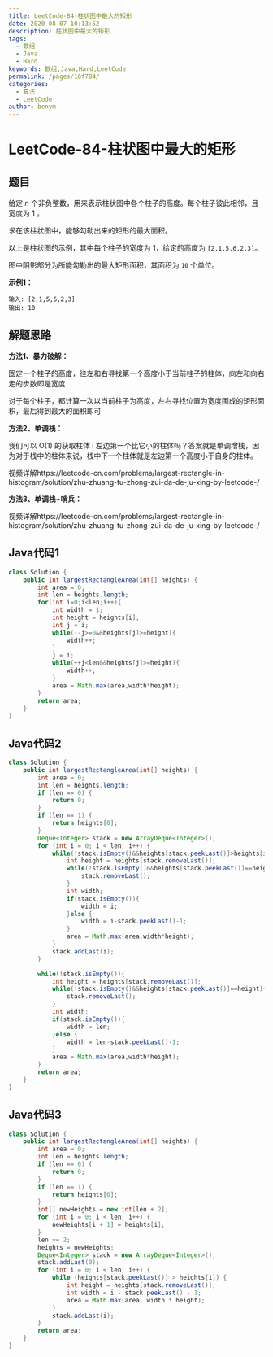 ```yaml
---
title: LeetCode-84-柱状图中最大的矩形
date: 2020-08-07 10:13:52
description: 柱状图中最大的矩形
tags: 
  - 数组
  - Java
  - Hard
keywords: 数组,Java,Hard,LeetCode
permalink: /pages/16f784/
categories: 
  - 算法
  - LeetCode
author: benym
---
```


# LeetCode-84-柱状图中最大的矩形

## 题目

给定 *n* 个非负整数，用来表示柱状图中各个柱子的高度。每个柱子彼此相邻，且宽度为 1 。

求在该柱状图中，能够勾勒出来的矩形的最大面积。

以上是柱状图的示例，其中每个柱子的宽度为 1，给定的高度为 `[2,1,5,6,2,3]`。

图中阴影部分为所能勾勒出的最大矩形面积，其面积为 `10` 个单位。



**示例1：**

```
输入: [2,1,5,6,2,3]
输出: 10
```

## 解题思路

**方法1、暴力破解：**

固定一个柱子的高度，往左和右寻找第一个高度小于当前柱子的柱体，向左和向右走的步数即是宽度

对于每个柱子，都计算一次以当前柱子为高度，左右寻找位置为宽度围成的矩形面积，最后得到最大的面积即可

**方法2、单调栈：**

我们可以 O(1) 的获取柱体 i 左边第一个比它小的柱体吗？答案就是单调增栈，因为对于栈中的柱体来说，栈中下一个柱体就是左边第一个高度小于自身的柱体。

视频详解https://leetcode-cn.com/problems/largest-rectangle-in-histogram/solution/zhu-zhuang-tu-zhong-zui-da-de-ju-xing-by-leetcode-/

**方法3、单调栈+哨兵：**

视频详解https://leetcode-cn.com/problems/largest-rectangle-in-histogram/solution/zhu-zhuang-tu-zhong-zui-da-de-ju-xing-by-leetcode-/

## Java代码1

```java
class Solution {
    public int largestRectangleArea(int[] heights) {
        int area = 0;
        int len = heights.length;
        for(int i=0;i<len;i++){
            int width = 1;
            int height = heights[i];
            int j = i;
            while(--j>=0&&heights[j]>=height){
                width++;
            }
            j = i;
            while(++j<len&&heights[j]>=height){
                width++;
            }
            area = Math.max(area,width*height);
        }
        return area;
    }
}
```

## Java代码2

```java
class Solution {
    public int largestRectangleArea(int[] heights) {
        int area = 0;
        int len = heights.length;
        if (len == 0) {
            return 0;
        }
        if (len == 1) {
            return heights[0];
        }
        Deque<Integer> stack = new ArrayDeque<Integer>();
        for (int i = 0; i < len; i++) {
            while(!stack.isEmpty()&&heights[stack.peekLast()]>heights[i]){
                int height = heights[stack.removeLast()];
                while(!stack.isEmpty()&&heights[stack.peekLast()]==height){
                    stack.removeLast();
                }
                int width;
                if(stack.isEmpty()){
                    width = i;
                }else {
                    width = i-stack.peekLast()-1;
                }
                area = Math.max(area,width*height);
            }
            stack.addLast(i);
        }

        while(!stack.isEmpty()){
            int height = heights[stack.removeLast()];
            while(!stack.isEmpty()&&heights[stack.peekLast()]==height){
                stack.removeLast();
            }
            int width;
            if(stack.isEmpty()){
                width = len;
            }else {
                width = len-stack.peekLast()-1;
            }
            area = Math.max(area,width*height);
        }
        return area;
    }
}
```

## Java代码3

```java
class Solution {
    public int largestRectangleArea(int[] heights) {
        int area = 0;
        int len = heights.length;
        if (len == 0) {
            return 0;
        }
        if (len == 1) {
            return heights[0];
        }
        int[] newHeights = new int[len + 2];
        for (int i = 0; i < len; i++) {
            newHeights[i + 1] = heights[i];
        }
        len += 2;
        heights = newHeights;
        Deque<Integer> stack = new ArrayDeque<Integer>();
        stack.addLast(0);
        for (int i = 0; i < len; i++) {
            while (heights[stack.peekLast()] > heights[i]) {
                int height = heights[stack.removeLast()];
                int width = i - stack.peekLast() - 1;
                area = Math.max(area, width * height);
            }
            stack.addLast(i);
        }
        return area;
    }
}
```



